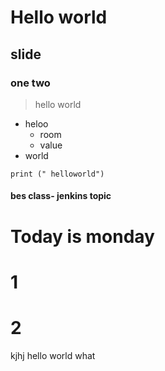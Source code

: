 # Hello world  
## slide
### one two
> hello world
- heloo
  - room
  - value
- world
```
print (" helloworld")
```
#### bes class- jenkins topic ###

# Today  is monday #
# 1 #
# 2 #
kjhj
hello
world
what
